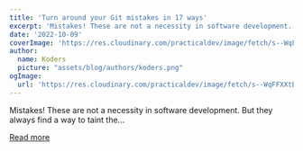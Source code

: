```yaml
---
title: 'Turn around your Git mistakes in 17 ways'
excerpt: 'Mistakes! These are not a necessity in software development. But they always find a way to taint the...'
date: '2022-10-09'
coverImage: 'https://res.cloudinary.com/practicaldev/image/fetch/s--WqFFXXtB--/c_imagga_scale,f_auto,fl_progressive,h_420,q_auto,w_1000/https://dev-to-uploads.s3.amazonaws.com/uploads/articles/xhtx0d49iq1oqj7eq17n.png'
author:
  name: Koders
  picture: "assets/blog/authors/koders.png"
ogImage:
  url: 'https://res.cloudinary.com/practicaldev/image/fetch/s--WqFFXXtB--/c_imagga_scale,f_auto,fl_progressive,h_420,q_auto,w_1000/https://dev-to-uploads.s3.amazonaws.com/uploads/articles/xhtx0d49iq1oqj7eq17n.png'
---
```


Mistakes! These are not a necessity in software development. But they always find a way to taint the...

[Read more](https://dev.to/smitterhane/turn-around-your-git-mistakes-in-17-ways-2mn1)
